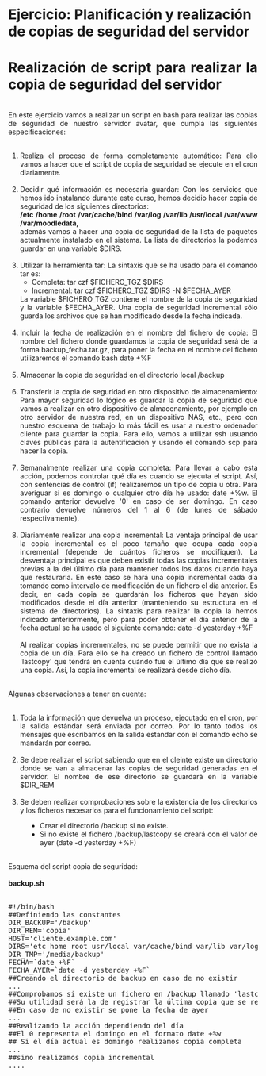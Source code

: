 # Ejercicio: Planificación y realización de copias de seguridad del servidor
<div style="text-align: justify;">
  <h1>Realización de script para realizar la copia de seguridad del servidor</h1><br />En este ejercicio vamos a realizar un script en bash para realizar las copias de seguridad de nuestro servidor avatar, que cumpla las siguientes especificaciones:<br /><br />
  <ol>
    <li>Realiza el proceso de forma completamente automático: Para ello vamos a hacer que el script de copia de seguridad se ejecute en el cron diariamente.<br /><br /></li>
    <li>Decidir qué información es necesaria guardar: Con los servicios que hemos ido instalando durante este curso, hemos decidio hacer copia de seguridad de los siguientes directorios: <br /><span style="font-weight: bold;">/etc /home /root /var/cache/bind /var/log /var/lib /usr/local /var/www /var/moodledata,</span><br /> además vamos a hacer una copia de seguridad de la lista de paquetes actualmente instalado en el sistema. La lista de directorios la podemos guardar en una variable $DIRS.<br /><br /></li>
    <li> Utilizar la herramienta tar: La sintaxis que se ha usado para el comando tar es:<br />
      <ul>
        <li>Completa: tar czf $FICHERO_TGZ $DIRS</li>
        <li>Incremental: tar czf $FICHERO_TGZ $DIRS -N $FECHA_AYER</li>
      </ul></li> La variable $FICHERO_TGZ contiene el nombre de la copia de seguridad y la variable $FECHA_AYER. Una copia de seguridad incremental sólo guarda los archivos que se han modificado desde la fecha indicada. <br /><br />
    <li>Incluir la fecha de realización en el nombre del fichero de copia: El nombre del fichero donde guardamos la copia de seguridad será de la forma backup_fecha.tar.gz, para poner la fecha en el nombre del fichero utilizaremos el comando bash date +%F<br /><br /></li>
    <li>Almacenar la copia de seguridad en el directorio local /backup<br /><br /></li>
    <li>Transferir la copia de seguridad en otro dispositivo de almacenamiento: Para mayor seguridad lo lógico es guardar la copia de seguridad que vamos a realizar en otro dispositivo de almacenamiento, por ejemplo en otro servidor de nuestra red, en un dispositivo NAS, etc., pero con nuestro esquema de trabajo lo más fácil es usar a nuestro ordenador cliente para guardar la copia. Para ello, vamos a utilizar ssh usuando claves públicas para la autentificación y usando el comando scp para hacer la copia.</li> <br />
    <li>Semanalmente realizar una copia completa: Para llevar a cabo esta acción, podemos controlar qué día es cuando se ejecuta el script. Así, con sentencias de control (if) realizaremos un tipo de copia u otra. Para averiguar si es domingo o cualquier otro día he usado: date +%w. El comando anterior devuelve '0' en caso de ser domingo. En caso contrario devuelve números del 1 al 6 (de lunes de sábado respectivamente).<br /><br /></li>
    <li>Diariamente realizar una copia incremental: La ventaja principal de usar la copia incremental es el poco tamaño que ocupa cada copia incremental (depende de cuántos ficheros se modifiquen). La desventaja principal es que deben existir todas las copias incrementales previas a la del último día para mantener todos los datos cuando haya que restaurarla. En este caso se hará una copia incremental cada día tomando como intervalo de modificación de un fichero el día anterior. Es decir, en cada copia se guardarán los ficheros que hayan sido modificados desde el día anterior (manteniendo su estructura en el sistema de directorios). La sintaxis para realizar la copia la hemos indicado anteriormente, pero para poder obtener el día anterior de la fecha actual se ha usado el siguiente comando: date -d yesterday +%F<br /><br />Al realizar copias incrementales, no se puede permitir que no exista la copia de un día. Para ello se ha creado un fichero de control llamado 'lastcopy' que tendrá en cuenta cuándo fue el último día que se realizó una copia. Así, la copia incremental se realizará desde dicho día.</li>
  </ol><br />Algunas observaciones a tener en cuenta:<br /><br />
  <ol>
    <li>Toda la información que devuelva un proceso, ejecutado en el cron, por la salida estándar será enviada por correo. Por lo tanto todos los mensajes que escribamos en la salida estandar con el comando echo se mandarán por correo.<br /><br /></li>
    <li>Se debe realizar el script sabiendo que en el cleinte existe un directorio donde se van a almacenar las copias de seguridad generadas en el servidor. El nombre de ese directorio se guardará en la variable $DIR_REM<br /><br /></li>
    <li>Se deben realizar comprobaciones sobre la existencia de los directorios y los ficheros necesarios para el funcionamiento del script:</li>
  </ol>
  <ul style="margin-left: 40px;">
    <li> Crear el directorio /backup si no existe.</li>
    <li> Si no existe el fichero /backup/lastcopy se creará con el valor de ayer (date -d yesterday +%F)</li>
  </ul><br />Esquema del script copia de seguridad:<br /><br /><span style="font-weight: bold;">backup.sh</span><br /><br /><pre>#!/bin/bash
##Definiendo las constantes
DIR_BACKUP='/backup'
DIR_REM='copia'
HOST='cliente.example.com'
DIRS='etc home root usr/local var/cache/bind var/lib var/log var/www /var/moodledata'
DIR_TMP='/media/backup'
FECHA=`date +%F`
FECHA_AYER=`date -d yesterday +%F`
##Creando el directorio de backup en caso de no existir
...
##Comprobamos si existe un fichero en /backup llamado 'lastcopy'
##Su utilidad será la de registrar la última copia que se realizó.
##En caso de no existir se pone la fecha de ayer
...
##Realizando la acción dependiendo del día
##El 0 representa el domingo en el formato date +%w
## Si el día actual es domingo realizamos copia completa
...
##sino realizamos copia incremental
....</pre></div>
